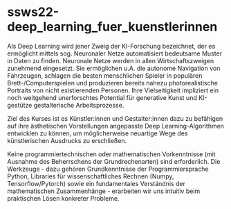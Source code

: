 # ssws22-deep_learning_fuer_kuenstlerinnen

Als Deep Learning wird jener Zweig der KI-Forschung bezeichnet, der es ermöglicht mittels sog. Neuronaler Netze automatisiert bedeutsame Muster in Daten zu finden. Neuronale Netze werden in allen Wirtschaftszweigen zunehmend eingesetzt. Sie ermöglichen u.A. die autonome Navigation von Fahrzeugen, schlagen die besten menschlichen Spieler in populären Brett-/Computerspielen und produzieren bereits nahezu photorealistische Portraits von nicht existierenden Personen.
Ihre Vielseitigkeit impliziert ein noch weitgehend unerforschtes Potential für generative Kunst und KI-gestütze gestalterische Arbeitsprozesse.

Ziel des Kurses ist es Künstler:innen und Gestalter:innen dazu zu befähigen auf ihre ästhetischen Vorstellungen angepasste Deep Learning-Algorithmen entwicklen zu können, um möglicherweise neuartige Wege des künstlerischen Ausdrucks zu erschließen.

Keine programmiertechnischen oder mathematischen Vorkenntnisse (mit Ausnahme des Beherrschens der Grundrechenarten) sind erforderlich. Die Werkzeuge - dazu gehören Grundkenntnisse der Programmiersprache Python, Libraries für wissenschaftliches Rechnen (Numpy, Tensorflow/Pytorch) sowie ein fundamentales Verständnis der mathematischen Zusammenhänge - erarbeiten wir uns intuitiv beim praktischen Lösen konkreter Probleme.
